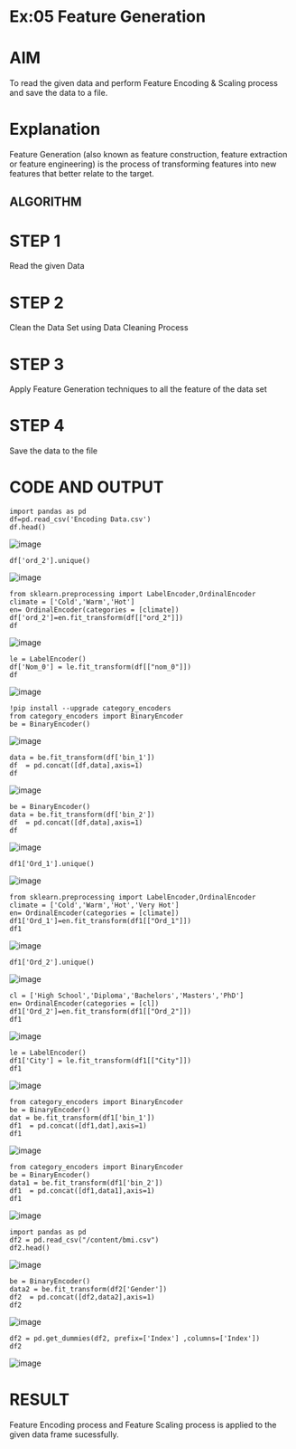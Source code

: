# Ex:05 Feature Generation

# AIM
To read the given data and perform  Feature Encoding & Scaling process and save the data to a file.


# Explanation
Feature Generation (also known as feature construction, feature extraction or feature engineering) is the process of transforming features into new features that better relate to the target.

## ALGORITHM

# STEP 1
Read the given Data

# STEP 2
Clean the Data Set using Data Cleaning Process

# STEP 3
Apply Feature Generation techniques to all the feature of the data set

# STEP 4
Save the data to the file

# CODE AND OUTPUT
```
import pandas as pd
df=pd.read_csv('Encoding Data.csv')
df.head()

```
![image](https://github.com/Vaish-1011/ODD2023-Datascience-Ex-05/assets/135130074/5a9ed7ca-0242-49c9-887d-650bc6faa419)
```
df['ord_2'].unique()
```
![image](https://github.com/Vaish-1011/ODD2023-Datascience-Ex-05/assets/135130074/161aae55-e30c-4c1d-a862-ceebec2bf55d)
```
from sklearn.preprocessing import LabelEncoder,OrdinalEncoder
climate = ['Cold','Warm','Hot']
en= OrdinalEncoder(categories = [climate])
df['ord_2']=en.fit_transform(df[["ord_2"]])
df
```
![image](https://github.com/Vaish-1011/ODD2023-Datascience-Ex-05/assets/135130074/ca7992ef-4a69-47ea-a11b-0c3efae7d0db)
```
le = LabelEncoder()
df['Nom_0'] = le.fit_transform(df[["nom_0"]])
df
```
![image](https://github.com/Vaish-1011/ODD2023-Datascience-Ex-05/assets/135130074/b6f5c142-61d4-4b03-b878-41c4ef6be381)
```
!pip install --upgrade category_encoders
from category_encoders import BinaryEncoder
be = BinaryEncoder()
```
![image](https://github.com/Vaish-1011/ODD2023-Datascience-Ex-05/assets/135130074/3992b7fd-081a-41aa-964e-19f0c9a72e5a)
```
data = be.fit_transform(df['bin_1'])
df  = pd.concat([df,data],axis=1)
df
```
![image](https://github.com/Vaish-1011/ODD2023-Datascience-Ex-05/assets/135130074/bfe12410-71a3-4b29-9b49-e2531df1a63d)
```
be = BinaryEncoder()
data = be.fit_transform(df['bin_2'])
df  = pd.concat([df,data],axis=1)
df
```
![image](https://github.com/Vaish-1011/ODD2023-Datascience-Ex-05/assets/135130074/906a2d2f-d36f-469f-8592-84c2b439df1c)
```
df1['Ord_1'].unique()
```
![image](https://github.com/Vaish-1011/ODD2023-Datascience-Ex-05/assets/135130074/2b0b03e5-b520-419c-b888-f5e4845adf84)
```
from sklearn.preprocessing import LabelEncoder,OrdinalEncoder
climate = ['Cold','Warm','Hot','Very Hot']
en= OrdinalEncoder(categories = [climate])
df1['Ord_1']=en.fit_transform(df1[["Ord_1"]])
df1
```
![image](https://github.com/Vaish-1011/ODD2023-Datascience-Ex-05/assets/135130074/c322517f-0e18-4b8c-b563-5b3a588e8fa5)
```
df1['Ord_2'].unique()
```
![image](https://github.com/Vaish-1011/ODD2023-Datascience-Ex-05/assets/135130074/8a40edb3-ccb7-4097-ba39-9e2838c4671e)
```
cl = ['High School','Diploma','Bachelors','Masters','PhD']
en= OrdinalEncoder(categories = [cl])
df1['Ord_2']=en.fit_transform(df1[["Ord_2"]])
df1
```
![image](https://github.com/Vaish-1011/ODD2023-Datascience-Ex-05/assets/135130074/0416d008-0d52-48d5-bc75-b16de95c9eea)
```
le = LabelEncoder()
df1['City'] = le.fit_transform(df1[["City"]])
df1
```
![image](https://github.com/Vaish-1011/ODD2023-Datascience-Ex-05/assets/135130074/03dfb5b7-8755-4f63-b145-0ec847a1b842)
```
from category_encoders import BinaryEncoder
be = BinaryEncoder()
dat = be.fit_transform(df1['bin_1'])
df1  = pd.concat([df1,dat],axis=1)
df1
```
![image](https://github.com/Vaish-1011/ODD2023-Datascience-Ex-05/assets/135130074/d5a53906-47c1-455e-a4ef-8ce8f8ee6c1c)
```
from category_encoders import BinaryEncoder
be = BinaryEncoder()
data1 = be.fit_transform(df1['bin_2'])
df1  = pd.concat([df1,data1],axis=1)
df1
```
![image](https://github.com/Vaish-1011/ODD2023-Datascience-Ex-05/assets/135130074/6c0eae13-7769-4cd2-b351-87f278ec8d49)
```
import pandas as pd
df2 = pd.read_csv("/content/bmi.csv")
df2.head()
```
![image](https://github.com/Vaish-1011/ODD2023-Datascience-Ex-05/assets/135130074/990ecdc3-9488-4030-a1cc-94c4fe18694b)
```
be = BinaryEncoder()
data2 = be.fit_transform(df2['Gender'])
df2  = pd.concat([df2,data2],axis=1)
df2
```
![image](https://github.com/Vaish-1011/ODD2023-Datascience-Ex-05/assets/135130074/a46c9667-5a01-498e-beff-6d87e1b2daaa)
```
df2 = pd.get_dummies(df2, prefix=['Index'] ,columns=['Index'])
df2
```
![image](https://github.com/Vaish-1011/ODD2023-Datascience-Ex-05/assets/135130074/8082656a-3ee1-4097-a835-001f40183765)


# RESULT
Feature Encoding process and Feature Scaling process is applied to the given data frame sucessfully.
